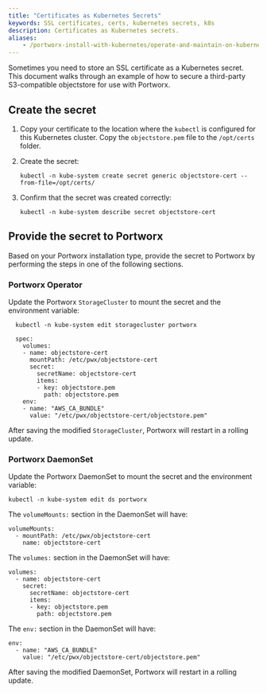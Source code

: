 ```yaml
---
title: "Certificates as Kubernetes Secrets"
keywords: SSL certificates, certs, kubernetes secrets, k8s
description: Certificates as Kubernetes secrets.
aliases:
    - /portworx-install-with-kubernetes/operate-and-maintain-on-kubernetes/other-operations/certs/
---
```

Sometimes you need to store an SSL certificate as a Kubernetes secret. This document walks through an example of how to secure a third-party S3-compatible objectstore for use with Portworx.

## Create the secret

1. Copy your certificate to the location where the `kubectl` is configured for this Kubernetes cluster. Copy the `objectstore.pem` file to the `/opt/certs` folder.

2. Create the secret:

    ```text
    kubectl -n kube-system create secret generic objectstore-cert --from-file=/opt/certs/
    ```

3. Confirm that the secret was created correctly:

    ```text
    kubectl -n kube-system describe secret objectstore-cert
    ```

## Provide the secret to Portworx

Based on your Portworx installation type, provide the secret to Portworx by performing the steps in one of the following sections. 

### Portworx Operator

Update the Portworx `StorageCluster` to mount the secret and the environment variable:

```text
  kubectl -n kube-system edit storagecluster portworx
```

```text
  spec:
    volumes:
    - name: objectstore-cert
      mountPath: /etc/pwx/objectstore-cert
      secret:
        secretName: objectstore-cert
        items:
        - key: objectstore.pem
          path: objectstore.pem
    env:
    - name: "AWS_CA_BUNDLE"
      value: "/etc/pwx/objectstore-cert/objectstore.pem"
```

After saving the modified `StorageCluster`, Portworx will restart in a rolling update. 


### Portworx DaemonSet

Update the Portworx DaemonSet to mount the secret and the environment variable:

```text
kubectl -n kube-system edit ds portworx
```

The `volumeMounts:` section in the DaemonSet will have:

```text
volumeMounts:
  - mountPath: /etc/pwx/objectstore-cert
    name: objectstore-cert
```

The `volumes:` section in the DaemonSet will have:

```text
volumes:
  - name: objectstore-cert
    secret:
      secretName: objectstore-cert
      items:
      - key: objectstore.pem
        path: objectstore.pem
```

The `env:` section in the DaemonSet will have:

```text
env:
  - name: "AWS_CA_BUNDLE"
    value: "/etc/pwx/objectstore-cert/objectstore.pem"
```

After saving the modified DaemonSet, Portworx will restart in a rolling update.
